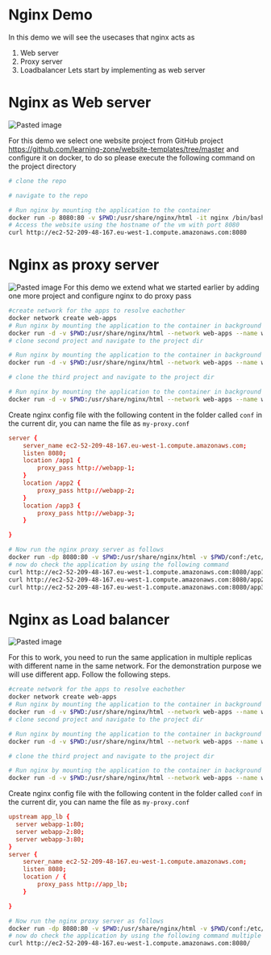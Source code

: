 # Nginx Demo 
In this demo we will see the usecases that nginx acts as 
1.  Web server
2. Proxy server
3. Loadbalancer
Lets start by implementing as web server
# Nginx as Web server
![Pasted image ](20231214123241.png)

For this demo we select one website project from GitHub project https://github.com/learning-zone/website-templates/tree/master and configure it on docker, to do so please execute the following command on the project directory 

```bash
# clone the repo

# navigate to the repo

# Run nginx by mounting the application to the container
docker run -p 8080:80 -v $PWD:/usr/share/nginx/html -it nginx /bin/bash
# Access the website using the hostname of the vm with port 8080
curl http://ec2-52-209-48-167.eu-west-1.compute.amazonaws.com:8080
```

# Nginx as proxy server
![Pasted image ](20231214123805.png)
For this demo we extend what we started earlier by adding one more project and configure nginx to do proxy pass
```bash
#create network for the apps to resolve eachother
docker network create web-apps
# Run nginx by mounting the application to the container in background mode
docker run -d -v $PWD:/usr/share/nginx/html --network web-apps --name webapp-1 nginx
# clone second project and navigate to the project dir

# Run nginx by mounting the application to the container in background mode
docker run -d -v $PWD:/usr/share/nginx/html --network web-apps --name webapp-2 nginx

# clone the third project and navigate to the project dir

# Run nginx by mounting the application to the container in background mode
docker run -d -v $PWD:/usr/share/nginx/html --network web-apps --name webapp-3 nginx
```
Create nginx config file with the following content in the folder called `conf` in the current dir, you can name the file as `my-proxy.conf`

```conf
server {
	server_name ec2-52-209-48-167.eu-west-1.compute.amazonaws.com;
	listen 8080;
	location /app1 {
		proxy_pass http://webapp-1;
	}
	location /app2 {
		proxy_pass http://webapp-2;
	}
	location /app3 {
		proxy_pass http://webapp-3;
	}

}
```


```bash
# Now run the nginx proxy server as follows
docker run -dp 8080:80 -v $PWD:/usr/share/nginx/html -v $PWD/conf:/etc/nginx/conf.d --network web-apps --name webapp-3 nginx
# now do check the application by using the following command
curl http://ec2-52-209-48-167.eu-west-1.compute.amazonaws.com:8080/app1
curl http://ec2-52-209-48-167.eu-west-1.compute.amazonaws.com:8080/app2
curl http://ec2-52-209-48-167.eu-west-1.compute.amazonaws.com:8080/app3
```

# Nginx as Load balancer
![Pasted image ](20231215210855.png)

For this to work, you need to run the same application in multiple replicas with different name in the same network. For the demonstration purpose we will use different app. Follow the following steps.

```bash
#create network for the apps to resolve eachother
docker network create web-apps
# Run nginx by mounting the application to the container in background mode
docker run -d -v $PWD:/usr/share/nginx/html --network web-apps --name webapp-1 nginx
# clone second project and navigate to the project dir

# Run nginx by mounting the application to the container in background mode
docker run -d -v $PWD:/usr/share/nginx/html --network web-apps --name webapp-2 nginx

# clone the third project and navigate to the project dir

# Run nginx by mounting the application to the container in background mode
docker run -d -v $PWD:/usr/share/nginx/html --network web-apps --name webapp-3 nginx
```

Create nginx config file with the following content in the folder called `conf` in the current dir, you can name the file as `my-proxy.conf`

```conf
upstream app_lb {
  server webapp-1:80;
  server webapp-2:80;
  server webapp-3:80;
}
server {
	server_name ec2-52-209-48-167.eu-west-1.compute.amazonaws.com;
	listen 8080;
	location / {
		proxy_pass http://app_lb;
	}

}
```


```bash
# Now run the nginx proxy server as follows
docker run -dp 8080:80 -v $PWD:/usr/share/nginx/html -v $PWD/conf:/etc/nginx/conf.d --network web-apps --name webapp-3 nginx
# now do check the application by using the following command multiple times you should see differnet response now and then
curl http://ec2-52-209-48-167.eu-west-1.compute.amazonaws.com:8080/
```
